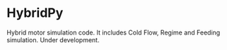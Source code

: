 # HybridPy
Hybrid motor simulation code. It includes Cold Flow, Regime and Feeding simulation. Under development.
